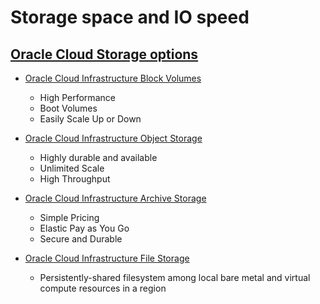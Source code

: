 # Storage space and IO speed

## [Oracle Cloud Storage options](https://cloud.oracle.com/en_US/infrastructure/storage)

* [Oracle Cloud Infrastructure Block Volumes](https://docs.us-phoenix-1.oraclecloud.com/Content/Block/Concepts/overview.htm)
  * High Performance
  * Boot Volumes
  * Easily Scale Up or Down
  

* [Oracle Cloud Infrastructure Object Storage](https://docs.us-phoenix-1.oraclecloud.com/Content/Object/Concepts/overview.htm)
  * Highly durable and available
  * Unlimited Scale
  * High Throughput
  

* [Oracle Cloud Infrastructure Archive Storage](https://cloud.oracle.com/en_US/infrastructure/storage/archive-storage/faq)
  * Simple Pricing
  * Elastic Pay as You Go
  * Secure and Durable
  

* [Oracle Cloud Infrastructure File Storage](https://cloud.oracle.com/en_US/infrastructure/storage/file-storage/features)
  * Persistently-shared filesystem among local bare metal and virtual compute resources in a region
  
